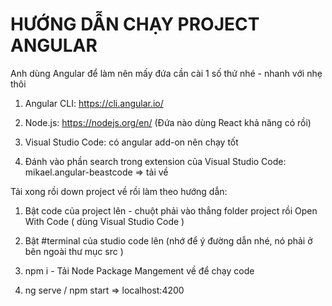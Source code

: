 # HƯỚNG DẪN CHẠY PROJECT ANGULAR

Anh dùng Angular để làm nên mấy đứa cần cài 1 số thứ nhé - nhanh với nhẹ thôi

1. Angular CLI: https://cli.angular.io/

2. Node.js: https://nodejs.org/en/ (Đứa nào dùng React khả năng có rồi)

3. Visual Studio Code: có angular add-on nên chạy tốt

4. Đánh vào phần search trong extension của Visual Studio Code: mikael.angular-beastcode => tải về

Tải xong rồi down project về rồi làm theo hướng dẫn:

1. Bật code của project lên - chuột phải vào thẳng folder project rồi Open With Code ( dùng Visual Studio Code )

2. Bật #terminal của studio code lên (nhớ để ý đường dẫn nhé, nó phải ở bên ngoài thư mục src )

3. npm i - Tải Node Package Mangement về để chạy code

4. ng serve / npm start => localhost:4200


